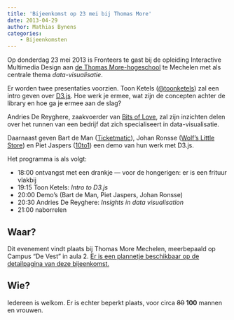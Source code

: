 ```yaml
---
title: 'Bijeenkomst op 23 mei bij Thomas More'
date: 2013-04-29
author: Mathias Bynens
categories:
    - Bijeenkomsten
---
```


Op donderdag 23 mei 2013 is Fronteers te gast bij de opleiding Interactive Multimedia Design aan [de Thomas More-hogeschool](http://www.thomasmore.be/) te Mechelen met als centrale thema _data-visualisatie_.

Er worden twee presentaties voorzien. Toon Ketels ([@toonketels](https://twitter.com/toonketels)) zal een intro geven over [D3.js](http://d3js.org/). Hoe werk je ermee, wat zijn de concepten achter de library en hoe ga je ermee aan de slag?

Andries De Reyghere, zaakvoerder van [Bits of Love](http://www.bitsoflove.be/), zal zijn inzichten delen over het runnen van een bedrijf dat zich specialiseert in data-visualisatie.

Daarnaast geven Bart de Man ([Ticketmatic](http://www.ticketmatic.com/)), Johan Ronsse ([Wolf’s Little Store](http://wolfslittlestore.be/)) en Piet Jaspers ([10to1](http://10to1.be/)) een demo van hun werk met D3.js.

Het programma is als volgt:

-   18:00 ontvangst met een drankje — voor de hongerigen: er is een frituur vlakbij
-   19:15 Toon Ketels: _Intro to D3.js_
-   20:00 Demo’s (Bart de Man, Piet Jaspers, Johan Ronsse)
-   20:30 Andries De Reyghere: _Insights in data visualisation_
-   21:00 naborrelen

## Waar?

Dit evenement vindt plaats bij Thomas More Mechelen, meerbepaald op Campus “De Vest” in aula 2. [Er is een plannetje beschikbaar op de detailpagina van deze bijeenkomst.](/bijeenkomsten/2013/thomas-more)

## Wie?

Iedereen is welkom. Er is echter beperkt plaats, voor circa <strike>80</strike> **100** mannen en vrouwen.
